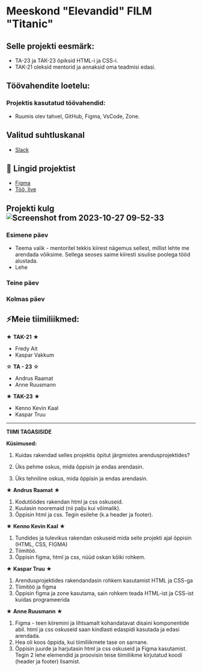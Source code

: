 # Meeskond "Elevandid" FILM "Titanic"

## Selle projekti eesmärk:
- TA-23 ja TAK-23 õpiksid HTML-i ja CSS-i.
- TAK-21 oleksid mentorid ja annaksid oma teadmisi edasi.

## Töövahendite loetelu:
### Projektis kasutatud töövahendid:
- Ruumis olev tahvel, GitHub, Figma, VsCode, Zone.

## Valitud suhtluskanal
- [Slack](https://slack.com/)

 ## 📓 Lingid projektist
- [Figma](https://www.figma.com/file/ssSwfPAdyoLyLZZY8YxCTI/elevandid?type=design&node-id=0-1&mode=design)
- [Töö, live](https://elevandid.ta23raamat.itmajakas.ee/index.html)

## Projekti kulg![Screenshot from 2023-10-27 09-52-33](https://github.com/araamat/elevandid/assets/58531378/a9b93640-0d27-4af4-8466-d3b478ae5e5f)

### Esimene päev
- Teema valik - mentoritel tekkis kiirest nägemus sellest, millist lehte me arendada võiksime. Sellega seoses saime kiiresti sisulise poolega tööd alustada.
- Lehe 
### Teine päev
### Kolmas päev

## ⚡Meie tiimiliikmed:
★ **TAK-21** ★
- Fredy Ait
- Kaspar Vakkum

☆ **TA - 23** ☆
- Andrus Raamat
- Anne Ruusmann

★ **TAK-23** ★
- Kenno Kevin Kaal
- Kaspar Truu

-----------
**TIIMI TAGASISIDE**

**Küsimused:**
1. Kuidas rakendad selles projektis õpitut järgmistes arendusprojektides?


2. Üks pehme oskus, mida õppisin ja endas arendasin.


3. Üks tehniline oskus, mida õppisin ja endas arendasin.

★ **Andrus Raamat** ★
1. Kodutöödes rakendan html ja css oskuseid.
2. Kuulasin nooremaid (nii palju kui võimalik).
3. Õppisin html ja css. Tegin esilehe (k.a header ja footer).

★ **Kenno Kevin Kaal** ★
1. Tundides ja tulevikus rakendan oskuseid mida selle projekti ajal õppisin (HTML, CSS, FIGMA)
2. Tiimitöö.
3. Õppisin figma, html ja css, nüüd oskan kõiki rohkem.

★ **Kaspar Truu** ★
1. Arendusprojektides rakendandasin rohkem kasutamist HTML ja CSS-ga
2. Tiimitöö ja figma
3. Õppisin figma ja zone kasutama, sain rohkem teada HTML-ist ja CSS-ist kuidas programeerida

★ **Anne Ruusmann** ★
1. Figma - teen kiiremini ja lihtsamalt kohandatavat disaini komponentide abil. html ja css oskuseid saan kindlasti edaspidi kasutada ja edasi arendada.
2. Hea oli koos õppida, kui tiimiliikmete tase on sarnane. 
3. Õppisin juurde ja harjutasin html ja css oskuseid ja Figma kasutamist. Tegin 2 lehe <body> elemendid ja proovisin teise tiimiliikme kirjutatud koodi (header ja footer) lisamist.
